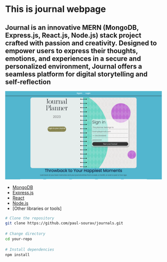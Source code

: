 # This is journal webpage 
 
## Journal is an innovative MERN (MongoDB, Express.js, React.js, Node.js) stack project crafted with passion and creativity. Designed to empower users to express their thoughts, emotions, and experiences in a secure and personalized environment, Journal offers a seamless platform for digital storytelling and self-reflection


![Demo](./journal1.png)


- [MongoDB](https://www.mongodb.com/)
- [Express.js](https://expressjs.com/)
- [React](https://reactjs.org/)
- [Node.js](https://nodejs.org/)
- [Other libraries or tools]


```bash
# Clone the repository
git clone https://github.com/paul-sourav/journals.git

# Change directory
cd your-repo

# Install dependencies
npm install